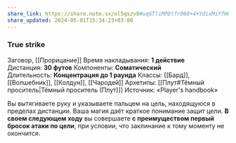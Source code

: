 ```yaml
---
share_link: https://share.note.sx/ol5qszv8#uqGTliMPDtfr068+4+YdixMiYfH84+wZs/bxG8JcFdY
share_updated: 2024-05-01T15:34:23+03:00
---
```

### True strike
Заговор, [[Прорицание]]
Время накладывания: **1 действие**
Дистанция: **30 футов**
Компоненты: **Соматический**
Длительность: **Концентрация до 1 раунда**
Классы: [[Бард]], [[Волшебник]], [[Колдун]], [[Чародей]]
Архетипы: [[Плут#Тёмный проситель|Тёмный проситель (Плут)]]
Источник: «Player's handbook»

Вы вытягиваете руку и указываете пальцем на цель, находящуюся в пределах дистанции. Ваша магия даёт краткое понимание защит цели. **В своем следующем ходу** вы совершаете **с преимуществом первый бросок атаки по цели**, при условии, что заклинание к тому моменту не окончится.